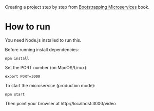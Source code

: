 Creating a project step by step from [Bootstrapping Microservices](https://www.bootstrapping-microservices.com) book.

# How to run

You need Node.js installed to run this.

Before running install dependencies:

    npm install

Set the PORT number (on MacOS/Linux):

    export PORT=3000

To start the microservice (production mode):

    npm start

Then point your browser at http://localhost:3000/video
